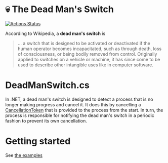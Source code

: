 # 💀 The Dead Man's Switch

[![Actions Status](https://github.com/amoerie/dead-man-switch/workflows/build-and-test/badge.svg)](https://github.com/amoerie/dead-man-switch/actions)


According to Wikipedia, a **dead man's switch** is

> ... a switch that is designed to be activated or deactivated if the human operator becomes incapacitated, such as through death, loss of consciousness, or being bodily removed from control. Originally applied to switches on a vehicle or machine, it has since come to be used to describe other intangible uses like in computer software.



# DeadManSwitch.cs

In .NET, a dead man's switch is designed to detect a process that is no longer making progress and cancel it. It does this by cancelling a [CancellationToken](https://docs.microsoft.com/en-us/dotnet/api/system.threading.cancellationtoken) that is provided to the process from the start. In turn, the process is responsible for notifying the dead man's switch in a periodic fashion to prevent its own cancellation.

# Getting started

See [the examples](https://github.com/amoerie/dead-man-switch/tree/master/src/DeadManSwitch.Examples)
